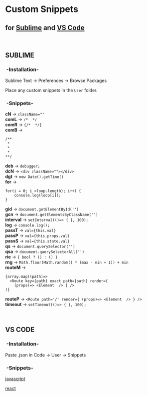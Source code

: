 # Custom Snippets
## for [Sublime](https://github.com/rickytranmer/custom-snippets##sublime) and [VS Code](https://github.com/rickytranmer/custom-snippets#vs%20code)

<br>

## SUBLIME
### &nbsp;-Installation-
Sublime Text -> Preferences -> Browse Packages

Place any custom snippets in the `User` folder.


### &nbsp;-Snippets-
**cN** -> `className=""`<br />
**comL** -> `/*  */`<br />
**comR** -> `{/*  */}`<br />
**comB** -> 
```
/**
 * 
 *
 * 
**/
```
**deb** -> `debugger;`<br />
**dcN** -> `<div className=""></div>`<br />
**dgt** -> `new Date().getTime()`<br />
**for** -> 
```
for(i = 0; i <loop.length}; i++) {
	console.log(loop[i]); 
}
```
**gid** -> `document.getElementById('')`<br />
**gcn** -> `document.getElementsByClassName('')`<br />
**interval** -> `setInterval(()=> { }, 100);`<br />
**log** -> `console.log();`<br />
**passT** -> `val={this.val}`<br />
**passP** -> `val={this.props.val}`<br />
**passS** -> `val={this.state.val}`<br />
**qs** -> `document.querySelector('')`<br />
**qsa** -> `document.querySelectorAll('')`<br />
**rie** -> `{ bool ? () : () }`<br />
**rng** -> `Math.floor(Math.random() * (max - min + 1)) + min`<br />
**routeM** -> 
```
{array.map((path)=> 
  <Route key={path} exact path={path} render={
    (props)=> <Element  /> } />
)}
```
**routeP** -> `<Route path='/' render={ (props)=> <Element  /> } />`<br />
**timeout** -> `setTimeout(()=> { }, 100);`

<br>

## VS CODE
### &nbsp;-Installation-
Paste .json in Code -> User -> Snippets

### &nbsp;-Snippets-
[javascript](https://github.com/rickytranmer/custom-snippets/blob/master/vscode/javascript.json)

[react](https://github.com/rickytranmer/custom-snippets/blob/master/vscode/javascriptreact.json)